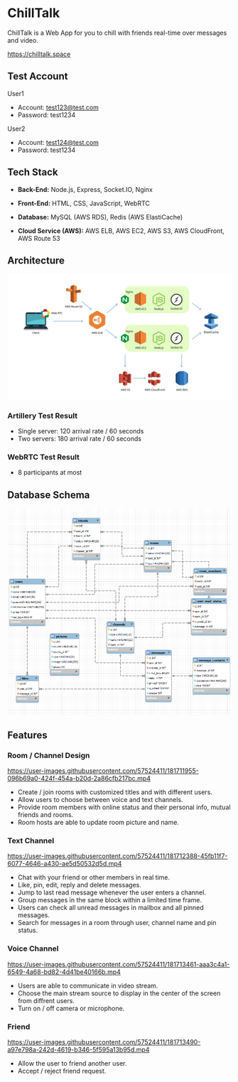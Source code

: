 # ChillTalk

ChillTalk is a Web App for you to chill with friends real-time over messages and video.

https://chilltalk.space

## Test Account


User1

- Account: test123@test.com
- Password: test1234

User2

- Account: test124@test.com
- Password: test1234

## Tech Stack

- **Back-End:** Node.js, Express, Socket.IO, Nginx

- **Front-End:** HTML, CSS, JavaScript, WebRTC

- **Database:** MySQL (AWS RDS), Redis (AWS ElastiCache)

- **Cloud Service (AWS):** AWS ELB, AWS EC2, AWS S3, AWS CloudFront, AWS Route 53

## Architecture

![image](./docs/structure.jpg)
### Artillery Test Result
- Single server: 120 arrival rate / 60 seconds
- Two servers: 180 arrival rate / 60 seconds
### WebRTC Test Result
- 8 participants at most

## Database Schema

![image](./docs/DB_schema.png)

## Features

### Room / Channel Design

https://user-images.githubusercontent.com/57524411/181711955-096b69a0-424f-454a-b20d-2a86cfb217bc.mp4

- Create / join rooms with customized titles and with different users.
- Allow users to choose between voice and text channels.
- Provide room members with online status and their personal info, mutual friends and rooms.
- Room hosts are able to update room picture and name.

### Text Channel

https://user-images.githubusercontent.com/57524411/181712388-45fb11f7-6077-4646-a430-ae5d50532d5d.mp4

- Chat with your friend or other members in real time.
- Like, pin, edit, reply and delete messages.
- Jump to last read message whenever the user enters a channel.
- Group messages in the same block within a limited time frame.
- Users can check all unread messages in mailbox and all pinned messages.
- Search for messages in a room through user, channel name and pin status.

### Voice Channel

https://user-images.githubusercontent.com/57524411/181713461-aaa3c4a1-6549-4a68-bd82-4d41be40166b.mp4

- Users are able to communicate in video stream.
- Choose the main stream source to display in the center of the screen from diffrent users.
- Turn on / off camera or microphone.

### Friend

https://user-images.githubusercontent.com/57524411/181713490-a97e798a-242d-4619-b346-5f595a13b95d.mp4

- Allow the user to friend another user.
- Accept / reject friend request.
